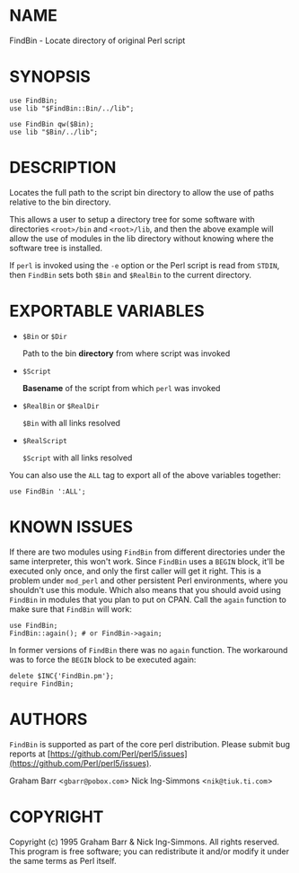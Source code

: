 # NAME

FindBin - Locate directory of original Perl script

# SYNOPSIS

    use FindBin;
    use lib "$FindBin::Bin/../lib";

    use FindBin qw($Bin);
    use lib "$Bin/../lib";

# DESCRIPTION

Locates the full path to the script bin directory to allow the use
of paths relative to the bin directory.

This allows a user to setup a directory tree for some software with
directories `<root>/bin` and `<root>/lib`, and then the above
example will allow the use of modules in the lib directory without knowing
where the software tree is installed.

If `perl` is invoked using the `-e` option or the Perl script is read from
`STDIN`, then `FindBin` sets both `$Bin` and `$RealBin` to the current
directory.

# EXPORTABLE VARIABLES

- `$Bin` or `$Dir`

    Path to the bin **directory** from where script was invoked

- `$Script`

    **Basename** of the script from which `perl` was invoked

- `$RealBin` or `$RealDir`

    `$Bin` with all links resolved

- `$RealScript`

    `$Script` with all links resolved

You can also use the `ALL` tag to export all of the above variables together:

    use FindBin ':ALL';

# KNOWN ISSUES

If there are two modules using `FindBin` from different directories
under the same interpreter, this won't work. Since `FindBin` uses a
`BEGIN` block, it'll be executed only once, and only the first caller
will get it right. This is a problem under `mod_perl` and other persistent
Perl environments, where you shouldn't use this module. Which also means
that you should avoid using `FindBin` in modules that you plan to put
on CPAN. Call the `again` function to make sure that `FindBin` will work:

    use FindBin;
    FindBin::again(); # or FindBin->again;

In former versions of `FindBin` there was no `again` function.
The workaround was to force the `BEGIN` block to be executed again:

    delete $INC{'FindBin.pm'};
    require FindBin;

# AUTHORS

`FindBin` is supported as part of the core perl distribution.  Please submit bug
reports at [https://github.com/Perl/perl5/issues](https://github.com/Perl/perl5/issues).

Graham Barr <`gbarr@pobox.com`>
Nick Ing-Simmons <`nik@tiuk.ti.com`>

# COPYRIGHT

Copyright (c) 1995 Graham Barr & Nick Ing-Simmons. All rights reserved.
This program is free software; you can redistribute it and/or modify it
under the same terms as Perl itself.
